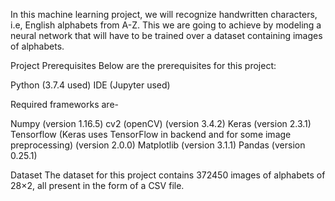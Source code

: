 In this machine learning project, we will recognize handwritten characters, i.e, English alphabets from A-Z. This we are going to achieve by modeling a neural network that will have to be trained over a dataset containing images of alphabets.

Project Prerequisites
Below are the prerequisites for this project:

Python (3.7.4 used)
IDE (Jupyter used)

Required frameworks are-

Numpy (version 1.16.5)
cv2 (openCV) (version 3.4.2)
Keras (version 2.3.1)
Tensorflow (Keras uses TensorFlow in backend and for some image preprocessing) (version 2.0.0)
Matplotlib (version 3.1.1)
Pandas (version 0.25.1)

Dataset
The dataset for this project contains 372450 images of alphabets of 28×2, all present in the form of a CSV file.
